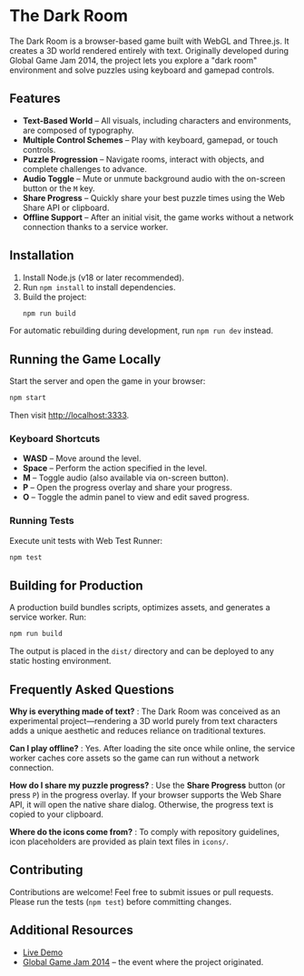 # The Dark Room

The Dark Room is a browser-based game built with WebGL and Three.js. It creates a 3D world rendered entirely with text. Originally developed during Global Game Jam 2014, the project lets you explore a "dark room" environment and solve puzzles using keyboard and gamepad controls.

## Features

- **Text-Based World** – All visuals, including characters and environments, are composed of typography.
- **Multiple Control Schemes** – Play with keyboard, gamepad, or touch controls.
- **Puzzle Progression** – Navigate rooms, interact with objects, and complete challenges to advance.
- **Audio Toggle** – Mute or unmute background audio with the on-screen button or the `M` key.
- **Share Progress** – Quickly share your best puzzle times using the Web Share API or clipboard.
- **Offline Support** – After an initial visit, the game works without a network connection thanks to a service worker.

## Installation

1. Install Node.js (v18 or later recommended).
2. Run `npm install` to install dependencies.
3. Build the project:
   ```bash
   npm run build
   ```

For automatic rebuilding during development, run `npm run dev` instead.

## Running the Game Locally

Start the server and open the game in your browser:

```bash
npm start
```

Then visit [http://localhost:3333](http://localhost:3333).

### Keyboard Shortcuts

- **WASD** – Move around the level.
- **Space** – Perform the action specified in the level.
- **M** – Toggle audio (also available via on-screen button).
- **P** – Open the progress overlay and share your progress.
- **O** – Toggle the admin panel to view and edit saved progress.

### Running Tests

Execute unit tests with Web Test Runner:

```bash
npm test
```

## Building for Production

A production build bundles scripts, optimizes assets, and generates a service worker. Run:

```bash
npm run build
```

The output is placed in the `dist/` directory and can be deployed to any static hosting environment.

## Frequently Asked Questions

**Why is everything made of text?**
: The Dark Room was conceived as an experimental project—rendering a 3D world purely from text characters adds a unique aesthetic and reduces reliance on traditional textures.

**Can I play offline?**
: Yes. After loading the site once while online, the service worker caches core assets so the game can run without a network connection.

**How do I share my puzzle progress?**
: Use the **Share Progress** button (or press `P`) in the progress overlay. If your browser supports the Web Share API, it will open the native share dialog. Otherwise, the progress text is copied to your clipboard.

**Where do the icons come from?**
: To comply with repository guidelines, icon placeholders are provided as plain text files in `icons/`.

## Contributing

Contributions are welcome! Feel free to submit issues or pull requests. Please run the tests (`npm test`) before committing changes.

## Additional Resources

- [Live Demo](http://the-dark-room-game.herokuapp.com)
- [Global Game Jam 2014](https://globalgamejam.org/) – the event where the project originated.

